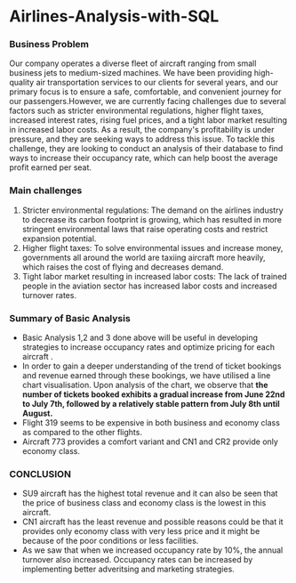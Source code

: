 # Airlines-Analysis-with-SQL

### Business Problem

Our company operates a diverse fleet of aircraft ranging from small
business jets to medium-sized machines. We have been providing
high-quality air transportation services to our clients for several years, and our primary focus is to ensure a safe, comfortable, and convenient journey for our passengers.However, we are currently facing challenges due to several factors such as stricter environmental regulations, higher flight taxes, increased interest rates, rising fuel prices, and a tight labor market resulting in increased labor costs. As a result, the company's profitability is under pressure, and they are seeking ways to address this issue. To tackle this challenge, they are looking to conduct an analysis of their database to find ways to increase their occupancy rate, which can help boost the average profit earned per seat.


### Main challenges

1. Stricter environmental regulations:
The demand on the airlines industry to decrease its carbon footprint is growing, which has resulted in more
stringent environmental laws that raise operating costs and restrict expansion potential.
2. Higher flight taxes:
To solve environmental issues and increase money, governments all around the world are taxiing aircraft more heavily, which
raises the cost of flying and decreases demand.
3. Tight labor market resulting in increased labor costs: 
The lack of trained people in the aviation sector has increased labor costs and increased turnover rates.

### Summary of Basic Analysis 
* Basic Analysis 1,2 and 3 done above will be useful in developing strategies to increase occupancy rates and optimize pricing for each aircraft .
* In order to gain a deeper understanding of the trend of ticket bookings and revenue earned through these bookings, we have utilised a line chart visualisation. Upon analysis of the chart, we observe that <b> the number of tickets booked exhibits a gradual increase from June 22nd to July 7th, followed by a relatively stable pattern from July 8th until August.</b>
*  Flight 319 seems to be expensive in both business and economy class as compared to the other flights. 
* Aircraft 773 provides a comfort variant and CN1 and CR2 provide only economy class.

### CONCLUSION
* SU9 aircraft has the highest total revenue and it can also be seen that the price of business class and economy class is the lowest in this aircraft.
* CN1 aircraft has the least revenue and possible reasons could be that it provides only economy class with very less price and it might be because of the poor conditions or less facilities. 
* As we saw that when we increased occupancy rate by 10%, the annual turnover also increased. Occupancy rates can be increased by implementing better adveritsing and marketing strategies.  
